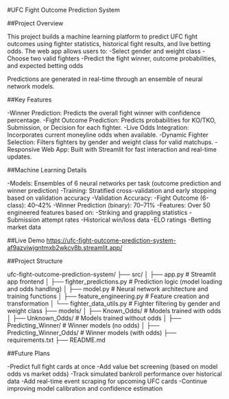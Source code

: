 #UFC Fight Outcome Prediction System


##Project Overview

This project builds a machine learning platform to predict UFC fight outcomes using fighter statistics, historical fight results, and live betting odds.
The web app allows users to:
-Select gender and weight class
-Choose two valid fighters
-Predict the fight winner, outcome probabilities, and expected betting odds

Predictions are generated in real-time through an ensemble of neural network models.

##Key Features

-Winner Prediction: Predicts the overall fight winner with confidence percentage.
-Fight Outcome Prediction: Predicts probabilities for KO/TKO, Submission, or Decision for each fighter.
-Live Odds Integration: Incorporates current moneyline odds when available.
-Dynamic Fighter Selection: Filters fighters by gender and weight class for valid matchups.
-Responsive Web App: Built with Streamlit for fast interaction and real-time updates.


##Machine Learning Details

-Models: Ensembles of 6 neural networks per task (outcome prediction and winner prediction)
-Training: Stratified cross-validation and early stopping based on validation accuracy
-Validation Accuracy:
  -Fight Outcome (6-class): 40–42%
  -Winner Prediction (binary): 70–71%
-Features: Over 50 engineered features based on:
  -Striking and grappling statistics
  -Submission attempt rates
  -Historical win/loss data
  -ELO ratings
  -Betting market data


##Live Demo
https://ufc-fight-outcome-prediction-system-af9azviwjgntmxb2wkcv8b.streamlit.app/

##Project Structure

ufc-fight-outcome-prediction-system/
├── src/
│    ├── app.py                  # Streamlit app frontend
│    ├── fighter_predictions.py   # Prediction logic (model loading and odds handling)
│    ├── model.py                 # Neural network architecture and training functions
│    ├── feature_engineering.py   # Feature creation and transformation
│    └── fighter_data_utils.py    # Fighter filtering by gender and weight class
├── models/
│    ├── Known_Odds/              # Models trained with odds
│    ├── Unknown_Odds/            # Models trained without odds
│    ├── Predicting_Winner/       # Winner models (no odds)
│    ├── Predicting_Winner_Odds/  # Winner models (with odds)
├── requirements.txt
├── README.md


##Future Plans

-Predict full fight cards at once
-Add value bet screening (based on model odds vs market odds)
-Track simulated bankroll performance over historical data
-Add real-time event scraping for upcoming UFC cards
-Continue improving model calibration and confidence estimation

